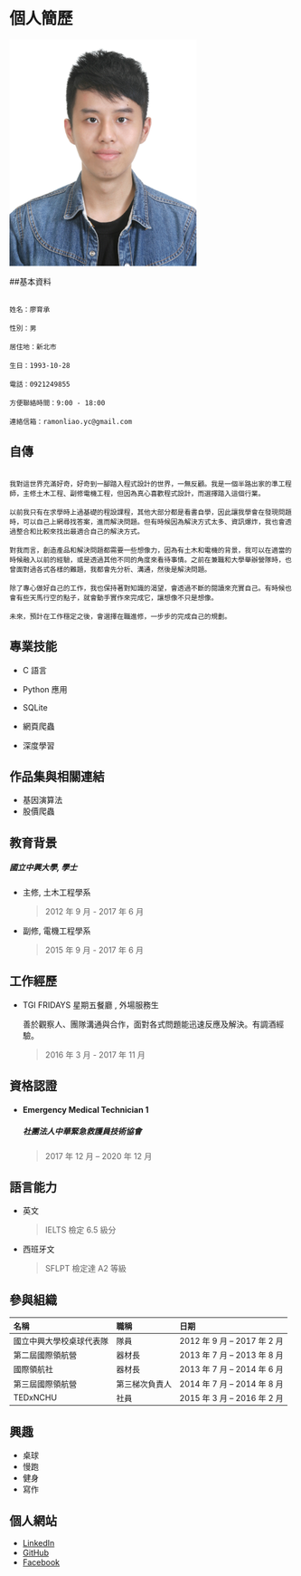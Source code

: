 # 			個人簡歷

<img src="selfie.JPG" height="400px">



##基本資料

```

姓名：廖育承

性別：男

居住地：新北市

生日：1993-10-28

電話：0921249855

方便聯絡時間：9:00 - 18:00

連絡信箱：ramonliao.yc@gmail.com

```



## 自傳

```

我對這世界充滿好奇，好奇到一腳踏入程式設計的世界，一無反顧。我是一個半路出家的準工程師，主修土木工程、副修電機工程，但因為真心喜歡程式設計，而選擇踏入這個行業。

以前我只有在求學時上過基礎的程設課程，其他大部分都是看書自學，因此讓我學會在發現問題時，可以自己上網尋找答案，進而解決問題。但有時候因為解決方式太多、資訊爆炸，我也會透過整合和比較來找出最適合自己的解決方式。

對我而言，創造產品和解決問題都需要一些想像力，因為有土木和電機的背景，我可以在適當的時候融入以前的經驗，或是透過其他不同的角度來看待事情。之前在兼職和大學舉辦營隊時，也曾面對過各式各樣的難題，我都會先分析、溝通，然後是解決問題。

除了專心做好自己的工作，我也保持著對知識的渴望，會透過不斷的閱讀來充實自己。有時候也會有些天馬行空的點子，就會動手實作來完成它，讓想像不只是想像。

未來，預計在工作穩定之後，會選擇在職進修，一步步的完成自己的規劃。

```



## 專業技能

* C 語言

* Python 應用

* SQLite
* 網頁爬蟲
* 深度學習



## 作品集與相關連結

* 基因演算法
* 股價爬蟲



## 教育背景

##### 國立中興大學,  學士

* 主修,  土木工程學系

  > 2012 年 9 月 - 2017 年 6 月

* 副修,  電機工程學系

  > 2015 年 9 月 - 2017 年 6 月



## 工作經歷

* TGI FRIDAYS 星期五餐廳 ,  外場服務生

  善於觀察人、團隊溝通與合作，面對各式問題能迅速反應及解決。有調酒經驗。

  > 2016 年 3 月 - 2017 年 11 月



## 資格認證

- #### Emergency Medical Technician 1

  ##### 社團法人中華緊急救護員技術協會

  > 2017 年 12 月 – 2020 年 12 月



## 語言能力

* 英文

  > IELTS 檢定 6.5 級分

* 西班牙文

  > SFLPT 檢定達 A2 等級



## 參與組織

| 名稱                     | 職稱           | 日期                        |
| :----------------------- | :------------- | :-------------------------- |
| 國立中興大學校桌球代表隊 | 隊員           | 2012 年 9 月 – 2017 年 2 月 |
| 第二屆國際領航營         | 器材長         | 2013 年 7 月 – 2013 年 8 月 |
| 國際領航社               | 器材長         | 2013 年 7 月 – 2014 年 6 月 |
| 第三屆國際領航營         | 第三梯次負責人 | 2014 年 7 月 – 2014 年 8 月 |
| TEDxNCHU                 | 社員           | 2015 年 3 月 – 2016 年 2 月 |



## 興趣

* 桌球
* 慢跑
* 健身
* 寫作



## 個人網站

* [LinkedIn](www.linkedin.com/in/ramonliao)
* [GitHub](https://github.com/RamonLiao)
* [Facebook](https://www.facebook.com/yc52811)

